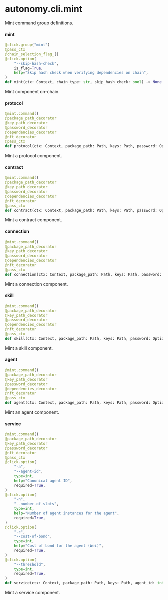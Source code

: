 <a id="autonomy.cli.mint"></a>

# autonomy.cli.mint

Mint command group definitions.

<a id="autonomy.cli.mint.mint"></a>

#### mint

```python
@click.group("mint")
@pass_ctx
@chain_selection_flag_()
@click.option(
    "--skip-hash-check",
    is_flag=True,
    help="Skip hash check when verifying dependencies on chain",
)
def mint(ctx: Context, chain_type: str, skip_hash_check: bool) -> None
```

Mint component on-chain.

<a id="autonomy.cli.mint.protocol"></a>

#### protocol

```python
@mint.command()
@package_path_decorator
@key_path_decorator
@password_decorator
@dependencies_decorator
@nft_decorator
@pass_ctx
def protocol(ctx: Context, package_path: Path, keys: Path, password: Optional[str], dependencies: Tuple[str], nft: Optional[str]) -> None
```

Mint a protocol component.

<a id="autonomy.cli.mint.contract"></a>

#### contract

```python
@mint.command()
@package_path_decorator
@key_path_decorator
@password_decorator
@dependencies_decorator
@nft_decorator
@pass_ctx
def contract(ctx: Context, package_path: Path, keys: Path, password: Optional[str], dependencies: Tuple[str], nft: Optional[str]) -> None
```

Mint a contract component.

<a id="autonomy.cli.mint.connection"></a>

#### connection

```python
@mint.command()
@package_path_decorator
@key_path_decorator
@password_decorator
@dependencies_decorator
@nft_decorator
@pass_ctx
def connection(ctx: Context, package_path: Path, keys: Path, password: Optional[str], dependencies: Tuple[str], nft: Optional[str]) -> None
```

Mint a connection component.

<a id="autonomy.cli.mint.skill"></a>

#### skill

```python
@mint.command()
@package_path_decorator
@key_path_decorator
@password_decorator
@dependencies_decorator
@nft_decorator
@pass_ctx
def skill(ctx: Context, package_path: Path, keys: Path, password: Optional[str], dependencies: Tuple[str], nft: Optional[str]) -> None
```

Mint a skill component.

<a id="autonomy.cli.mint.agent"></a>

#### agent

```python
@mint.command()
@package_path_decorator
@key_path_decorator
@password_decorator
@dependencies_decorator
@nft_decorator
@pass_ctx
def agent(ctx: Context, package_path: Path, keys: Path, password: Optional[str], dependencies: Tuple[str], nft: Optional[str]) -> None
```

Mint an agent component.

<a id="autonomy.cli.mint.service"></a>

#### service

```python
@mint.command()
@package_path_decorator
@key_path_decorator
@password_decorator
@nft_decorator
@pass_ctx
@click.option(
    "-a",
    "--agent-id",
    type=int,
    help="Canonical agent ID",
    required=True,
)
@click.option(
    "-n",
    "--number-of-slots",
    type=int,
    help="Number of agent instances for the agent",
    required=True,
)
@click.option(
    "-c",
    "--cost-of-bond",
    type=int,
    help="Cost of bond for the agent (Wei)",
    required=True,
)
@click.option(
    "--threshold",
    type=int,
    required=True,
)
def service(ctx: Context, package_path: Path, keys: Path, agent_id: int, number_of_slots: int, cost_of_bond: int, threshold: int, password: Optional[str], nft: Optional[str]) -> None
```

Mint a service component.

